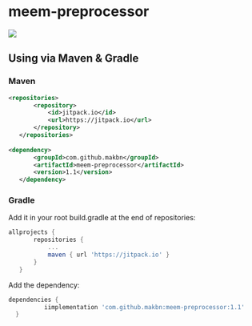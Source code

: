 # meem-preprocessor
[![](https://jitpack.io/v/makbn/meem-preprocessor.svg)](https://jitpack.io/#makbn/meem-preprocessor)

## Using via Maven & Gradle

### Maven 
 
 ```xml
 <repositories>
		<repository>
		    <id>jitpack.io</id>
		    <url>https://jitpack.io</url>
		</repository>
	</repositories>
  
 <dependency>
	    <groupId>com.github.makbn</groupId>
	    <artifactId>meem-preprocessor</artifactId>
	    <version>1.1</version>
	</dependency>
  ```
  
  ### Gradle
 
 Add it in your root build.gradle at the end of repositories:
 
 ```gradle
 allprojects {
		repositories {
			...
			maven { url 'https://jitpack.io' }
		}
	}
  ```
  
  Add the dependency:
  
  ```gradle
  dependencies {
	        iimplementation 'com.github.makbn:meem-preprocessor:1.1'
	}
```
  
  

